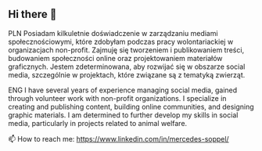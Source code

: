 ## Hi there 👋
PLN Posiadam kilkuletnie doświadczenie w zarządzaniu mediami społecznościowymi, które zdobyłam podczas pracy wolontariackiej w organizacjach non-profit. Zajmuję się tworzeniem i publikowaniem treści, budowaniem społeczności online oraz projektowaniem materiałów graficznych. Jestem zdeterminowana, aby rozwijać się w obszarze social media, szczególnie w projektach, które związane są z tematyką zwierząt.

ENG I have several years of experience managing social media, gained through volunteer work with non-profit organizations. I specialize in creating and publishing content, building online communities, and designing graphic materials. I am determined to further develop my skills in social media, particularly in projects related to animal welfare.

📫 How to reach me: https://www.linkedin.com/in/mercedes-soppel/

<!--
**MSoppel/MSoppel** is a ✨ _special_ ✨ repository because its `README.md` (this file) appears on your GitHub profile.

Here are some ideas to get you started:

- 🔭 I’m currently working on ...
- 🌱 I’m currently learning ...
- 👯 I’m looking to collaborate on ...
- 🤔 I’m looking for help with ...
- 💬 Ask me about ...
- 
- 😄 Pronouns: ...
- ⚡ Fun fact: ...
-->
